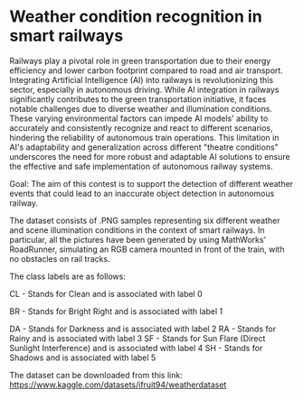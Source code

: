 # Weather condition recognition in smart railways

Railways play a pivotal role in green transportation due to their energy efficiency and lower carbon footprint compared to road and air transport. Integrating Artificial Intelligence (AI) into railways is revolutionizing this sector, especially in autonomous driving. While AI integration in railways significantly contributes to the green transportation initiative, it faces notable challenges due to diverse weather and illumination conditions. These varying environmental factors can impede AI models' ability to accurately and consistently recognize and react to different scenarios, hindering the reliability of autonomous train operations. This limitation in AI's adaptability and generalization across different "theatre conditions" underscores the need for more robust and adaptable AI solutions to ensure the effective and safe implementation of autonomous railway systems.

Goal: The aim of this contest is to support the detection of different weather events that could lead to an inaccurate object detection in autonomous railway.

The dataset consists of .PNG samples representing six different weather and scene illumination conditions in the context of smart railways. In particular, all the pictures have been generated by using MathWorks' RoadRunner, simulating an RGB camera mounted in front of the train, with no obstacles on rail tracks.

The class labels are as follows:

CL - Stands for Clean and is associated with label 0

BR - Stands for Bright Right and is associated with label 1

DA - Stands for Darkness and is associated with label 2
RA - Stands for Rainy and is associated with label 3
SF - Stands for Sun Flare (Direct Sunlight Interference) and is associated with label 4
SH - Stands for Shadows and is associated with label 5

The dataset can be downloaded from this link: https://www.kaggle.com/datasets/ifruit94/weatherdataset

